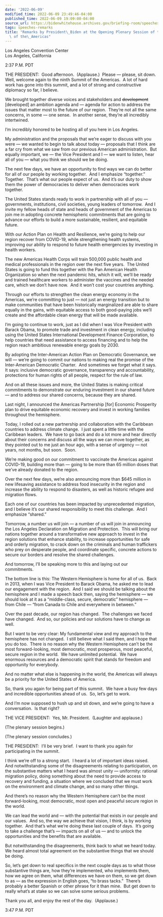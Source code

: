 ```yaml
---
date: '2022-06-09'
modified_time: 2022-06-09 23:49:46-04:00
published_time: 2022-06-09 19:09:00-04:00
source_url: https://bidenwhitehouse.archives.gov/briefing-room/speeches-remarks/2022/06/09/remarks-by-president-biden-at-the-opening-plenary-session-of-the-ninth-summit-of-the-americas/
tags: speeches-remarks
title: "Remarks by President\_Biden at the Opening Plenary Session of the Ninth Summit\
  \ of the\_Americas"
---
```

 
Los Angeles Convention Center  
Los Angeles, California

2:37 P.M. PDT

THE PRESIDENT:  Good afternoon.  (Applause.)  Please — please, sit
down.  Well, welcome again to the ninth Summit of the Americas.  A lot
of hard work has gone into this summit, and a lot of strong and
constructive diplomacy so far, I believe. 

We brought together diverse voices and stakeholders and
<s>development</s> \[developed\] an ambition agenda and — agenda for
action to address the issues that matter most to the future of our
region.  They’re not all the same concerns, in some — one sense.  In
another sense, they’re all incredibly intertwined.

I’m incredibly honored to be hosting all of you here in Los Angeles.

My administration and the proposals that we’re eager to discuss with you
were — we wanted to begin to talk about today — proposals that I think
are a far cry from what we saw from our previous American
administration.  But equally important, we — the Vice President and I —
we want to listen, hear all of you — what you think we should we be
doing.

The next few days, we have an opportunity to find ways we can do better
for all of our people by working together.  And I emphasize “together.” 
Together.  That’s what our people expect of us.  And it’s our duty to
show them the power of democracies to deliver when democracies work
together.

The United States stands ready to work in partnership with all of you —
governments, institutions, civil societies, young leaders of tomorrow. 
And I invite my fellow heads of state and heads of government of the
Americas to join me in adopting concrete hemispheric commitments that
are going to advance our efforts to build a more sustainable, resilient,
and equitable future. 

With our Action Plan on Health and Resilience, we’re going to help our
region recover from COVID-19, while strengthening health systems,
improving our ability to respond to future health emergencies by
investing in health workers. 

The new Americas Health Corps will train 500,000 public health and
medical professionals in the region over the next five years.  The
United States is going to fund this together with the Pan American
Health Organization so when the next pandemic hits, which it will, we’ll
be ready and trained healthcare workers to administer the vaccines and
the needed care, which we don’t have now.  And it won’t cost your
countries anything.

Through our efforts to strengthen the clean energy economy in the
Americas, we’re committing to just — not just an energy transition but
to make communities that have been historically marginalized are able to
share equally in the gains, with equitable access to both good-paying
jobs we’ll create and the affordable clean energy that will be made
available.

I’m going to continue to work, just as I did when I was Vice President
with Barack Obama, to promote trade and investment in clean energy,
including using the United States International Development Finance
Corporation, to help countries that need assistance to access financing
and to help the region reach ambitious renewable energy goals by 2030.

By adopting the Inter-American Action Plan on Democratic Governance, we
will — we’re going to commit our nations to making real the promise of
the Inter-American Democratic Charter.  And sometimes we forget what it
says.  It says: inclusive democratic governance, transparency and
accountability, protections for human rights of all people, respect for
the rule of law. 

And on all these issues and more, the United States is making critical
commitments to demonstrate our enduring investment in our shared future
— and to address our shared concerns, because they are shared.

Last night, I announced the Americas Partnership \[for\] Economic
Prosperity plan to drive equitable economic recovery and invest in
working families throughout the hemisphere. 

Today, I rolled out a new partnership and collaboration with the
Caribbean countries to address climate change.  I just spent a little
time with the Caribbean leaders.  We have to go back and do a lot more
and hear directly about their concerns and discuss all the ways we can
move together, as they pointed out to me just an hour ago, with a sense
of urgency — not years, not months, but soon.  Soon.

We’re making good on our commitment to vaccinate the Americas against
COVID-19, building more than — going to be more than 65 million doses
that we’ve already donated to the region.

Over the next few days, we’re also announcing more than $645 million in
new lifesaving assistance to address food insecurity in the region and
increase the ability to respond to disasters, as well as historic
refugee and migration flows.

Each one of our countries has been impacted by unprecedented migration,
and I believe it’s our shared responsibility to meet this challenge. 
And I emphasize “shared.”

Tomorrow, a number us will join — a number of us will join in announcing
the Los Angeles Declaration on Migration and Protection.  This will
bring our nations together around a transformative new approach to
invest in the region solutions that enhance stability, to increase
opportunities for safe and orderly migration, to crack down on the
criminals and human traffickers who prey on desperate people, and
coordinate specific, concrete actions to secure our borders and resolve
the shared challenges.

And tomorrow, I’ll be speaking more to this and laying out our
commitments. 

The bottom line is this: The Western Hemisphere is home for all of us. 
Back in 2013, when I was Vice President to Barack Obama, he asked me to
lead our engagement with the region.  And I said we should be talking
about the hemisphere and I made a speech back then, saying the
hemisphere — we should look at it as a “middle-class, secure,
democratic” hemisphere — from Chile — “from Canada to Chile and
everywhere in between.”

Over the past decade, our region has changed.  The challenges we faced
have changed.  And so, our policies and our solutions have to change as
well.

But I want to be very clear: My fundamental view and my approach to the
hemisphere has not changed.  I still believe what I said then, and I
hope that you do too.  There is no reason why the Western Hemisphere
can’t be the most forward-looking, most democratic, most prosperous,
most peaceful, secure region in the world.  We have unlimited
potential.  We have enormous resources and a democratic spirit that
stands for freedom and opportunity for everybody.

And no matter what else is happening in the world, the Americas will
always be a priority for the United States of America.

So, thank you again for being part of this summit.  We have a busy few
days and incredible opportunities ahead of us.  So, let’s get to work.

And I’m now supposed to hush up and sit down, and we’re going to have a
conversation.  Is that right?

THE VICE PRESIDENT:  Yes, Mr. President.  (Laughter and applause.) 

(The plenary session begins.)

(The plenary session concludes.)

THE PRESIDENT:  I’ll be very brief.  I want to thank you again for
participating in the summit.

I think we’re off to a strong start.  I heard a lot of important ideas
raised.  And notwithstanding some of the disagreements relating to
participation, on the substantive matters what I heard was almost unity
— uniformity: rational migration policy, doing something about the need
to provide access to recovery and funding, a situation where we
concluded that we must work on the environment and climate change, and
so many other things.

And there’s no reason why the Western Hemisphere can’t be the most
forward-looking, most democratic, most open and peaceful secure region
in the world.

We can lead the world and — with the potential that exists in our people
and our values.  And so, the way we achieve that vision, I think, is by
working together.  And that’s what we’re doing these last couple of
days.  It’s going to take a challenge that’s — impacts on all of us —
and to unlock the opportunities and the benefits that are available. 

But notwithstanding the disagreements, think back to what we heard
today.  We heard almost total agreement on the substantive things that
we should be doing. 

So, let’s get down to real specifics in the next couple days as to what
those substantive things are, how they’re implemented, who implements
them, how we agree on them, what differences we have on them, so we get
down to as — as the expression in English goes, “to brass tacks.” 
There’s probably a better Spanish or other phrase for it than mine.  But
get down to really what’s at stake so we can solve some serious
problems.

Thank you all, and enjoy the rest of the day.  (Applause.)

3:47 P.M. PDT
